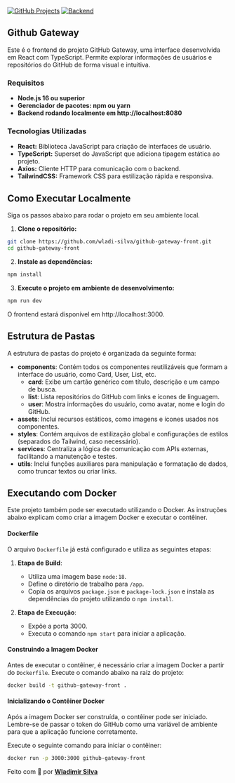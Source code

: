 [![GitHub Projects](https://img.shields.io/badge/Projeto-GitHub%20Projects-FF5733)](https://github.com/users/wladi-silva/projects/1) [![Backend](https://img.shields.io/badge/Backend-GitHub%20Gateway%20Back-FFB400)](https://github.com/wladi-silva/github-gateway-back)

## Github Gateway

Este é o frontend do projeto GitHub Gateway, uma interface desenvolvida em React com TypeScript. 
Permite explorar informações de usuários e repositórios do GitHub de forma visual e intuitiva.

### Requisitos

* **Node.js 16 ou superior**
* **Gerenciador de pacotes: npm ou yarn**
* **Backend rodando localmente em http://localhost:8080**

### Tecnologias Utilizadas

* **React:** Biblioteca JavaScript para criação de interfaces de usuário.
* **TypeScript:** Superset do JavaScript que adiciona tipagem estática ao projeto.
* **Axios:** Cliente HTTP para comunicação com o backend.
* **TailwindCSS:** Framework CSS para estilização rápida e responsiva.

## Como Executar Localmente

Siga os passos abaixo para rodar o projeto em seu ambiente local.

1. **Clone o repositório:**

```bash
git clone https://github.com/wladi-silva/github-gateway-front.git
cd github-gateway-front
```

2. **Instale as dependências:**

```bash
npm install
```

3. **Execute o projeto em ambiente de desenvolvimento:**

```bash
npm run dev
```

O frontend estará disponível em http://localhost:3000.

## Estrutura de Pastas

A estrutura de pastas do projeto é organizada da seguinte forma:

* **components**: Contém todos os componentes reutilizáveis que formam a interface do usuário, como Card, User, List, etc.
    * **card**: Exibe um cartão genérico com título, descrição e um campo de busca.
    * **list**: Lista repositórios do GitHub com links e ícones de linguagem.
    * **user**: Mostra informações do usuário, como avatar, nome e login do GitHub.
* **assets**: Inclui recursos estáticos, como imagens e ícones usados nos componentes.
* **styles**: Contém arquivos de estilização global e configurações de estilos (separados do Tailwind, caso necessário).
* **services**: Centraliza a lógica de comunicação com APIs externas, facilitando a manutenção e testes.
* **utils**: Inclui funções auxiliares para manipulação e formatação de dados, como truncar textos ou criar links.

## Executando com Docker

Este projeto também pode ser executado utilizando o Docker. As instruções abaixo explicam como criar a imagem Docker e executar o contêiner.

#### Dockerfile

O arquivo `Dockerfile` já está configurado e utiliza as seguintes etapas:

1. **Etapa de Build**:
   - Utiliza uma imagem base `node:18`.
   - Define o diretório de trabalho para `/app`.
   - Copia os arquivos `package.json` e `package-lock.json` e instala as dependências do projeto utilizando o `npm install`.

2. **Etapa de Execução**:
   - Expõe a porta 3000.
   - Executa o comando `npm start` para iniciar a aplicação.

#### Construindo a Imagem Docker

Antes de executar o contêiner, é necessário criar a imagem Docker a partir do `Dockerfile`. Execute o comando abaixo na raiz do projeto:

```bash
docker build -t github-gateway-front .
```

#### Inicializando o Contêiner Docker

Após a imagem Docker ser construída, o contêiner pode ser iniciado. Lembre-se de passar o token do GitHub como uma variável de ambiente para que a aplicação funcione corretamente.

Execute o seguinte comando para iniciar o contêiner:

```bash
docker run -p 3000:3000 github-gateway-front
```

Feito com 💚 por [**Wladimir Silva**](https://github.com/wladi-silva)

